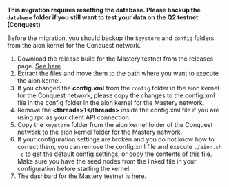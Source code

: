 **This migration requires resetting the database. Please backup the `database` folder if you still want to test your data on the Q2 testnet (Conquest)**

Before the migration, you should backup the `keystore` and `config` folders from the aion kernel for the Conquest network.

1. Download the release build for the Mastery testnet from the releases page. [See here](https://github.com/aionnetwork/aion/releases/tag/v0.3.0.q)
2. Extract the files and move them to the path where you want to execute the aion kernel.
3. If you changed the **config.xml** from the `config` folder in the aion kernel for the Conquest network, please copy the changes to the config.xml file in the config folder in the aion kernel for the Mastery network. 
4. Remove the **\<threads\>1\</threads\>** inside the config.xml file if you are using rpc as your client API connection.
5. Copy the `keystore` folder from the aion kernel folder of the Conquest network to the aion kernel folder for the Mastery network.
6. If your configuration settings are broken and you do not know how to correct them, you can remove the config.xml file and execute `./aion.sh -c` to get the default config settings, or copy the contents of [this file](https://github.com/aionnetwork/aion/blob/testnet_q3_mastery/modBoot/resource/config.xml). Make sure you have the seed nodes from the linked file in your configuration before starting the kernel.
7. The dashbard for the Mastery testnet is [here](https://mastery.aion.network/#/dashboard).
